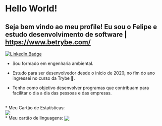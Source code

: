 # Hello World!

## Seja bem vindo ao meu profile! Eu sou o Felipe e estudo desenvolvimento de software | https://www.betrybe.com/

[![Linkedin Badge](https://img.shields.io/badge/-LinkedIn-blue?style=flat-square&logo=Linkedin&logoColor=white&link=https://www.linkedin.com/in/fagnerpsantos/)](https://www.linkedin.com/in/felipe-de-carvalho-lopes-cardoso/)

- Sou formado em engenharia ambiental.

- Estudo para ser desenvolvedor desde o início de 2020, no fim do ano ingressei no curso da Trybe  🚀. 

- Tenho como objetivo desenvolver programas que contribuam para facilitar o dia a dia das pessoas e das empresas. 

<br>
* Meu Cartão de Estatísticas:
<br>
<img align="center" src="https://github-readme-stats.vercel.app/api?username=felipedclc" />
<br>
* Meu cartão de linguagens:
<img align="center" src="https://github-readme-stats.vercel.app/api/top-langs/?username=felipedclc" />

<!-- * Meu Cartão de Estatísticas:

[![GitHub stats](https://github-readme-stats.vercel.app/api?username=felipedclc)](https://github.com/felipedclc)

* Meu cartão de linguagens:

[![Top Langs](https://github-readme-stats.vercel.app/api/top-langs/?username=felipedclc)](https://github.com/felipedclc) -->
